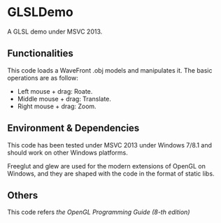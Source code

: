 # GLSLDemo
A GLSL demo under MSVC 2013.

## Functionalities
This code loads a WaveFront .obj models and manipulates it. The basic operations are as follow:
* Left mouse + drag: Roate.
* Middle mouse + drag: Translate.
* Right mouse + drag: Zoom.

## Environment & Dependencies
This code has been tested under MSVC 2013 under Windows 7/8.1 and should work on other Windows platforms. 

Freeglut and glew are used for the modern extensions of OpenGL on Windows, and they are shaped with the code in the format of static libs.

## Others
This code refers *the OpenGL Programming Guide (8-th edition)*
